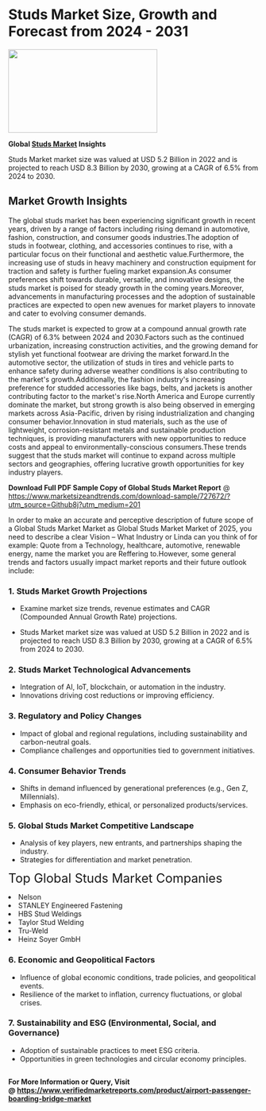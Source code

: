 <H1>Studs Market Size, Growth and Forecast from 2024 - 2031</H1><img class="aligncenter size-medium wp-image-584254" src="https://thirdeyenews.in/wp-content/uploads/2024/09/Global-Market-Research-300x168.jpeg" alt="" width="300" height="168" /><p><strong>Global&nbsp;<a href="https://www.marketsizeandtrends.com/download-sample/727672/?utm_source=Github8j?utm_medium=201">Studs Market</a> Insights</strong></p><p>Studs Market market size was valued at USD 5.2 Billion in 2022 and is projected to reach USD 8.3 Billion by 2030, growing at a CAGR of 6.5% from 2024 to 2030.</p><p><h2>Market Growth Insights</h2> <p>The global studs market has been experiencing significant growth in recent years, driven by a range of factors including rising demand in automotive, fashion, construction, and consumer goods industries.The adoption of studs in footwear, clothing, and accessories continues to rise, with a particular focus on their functional and aesthetic value.Furthermore, the increasing use of studs in heavy machinery and construction equipment for traction and safety is further fueling market expansion.As consumer preferences shift towards durable, versatile, and innovative designs, the studs market is poised for steady growth in the coming years.Moreover, advancements in manufacturing processes and the adoption of sustainable practices are expected to open new avenues for market players to innovate and cater to evolving consumer demands.</p> <p>The studs market is expected to grow at a compound annual growth rate (CAGR) of 6.3% between 2024 and 2030.Factors such as the continued urbanization, increasing construction activities, and the growing demand for stylish yet functional footwear are driving the market forward.In the automotive sector, the utilization of studs in tires and vehicle parts to enhance safety during adverse weather conditions is also contributing to the market's growth.Additionally, the fashion industry's increasing preference for studded accessories like bags, belts, and jackets is another contributing factor to the market's rise.North America and Europe currently dominate the market, but strong growth is also being observed in emerging markets across Asia-Pacific, driven by rising industrialization and changing consumer behavior.Innovation in stud materials, such as the use of lightweight, corrosion-resistant metals and sustainable production techniques, is providing manufacturers with new opportunities to reduce costs and appeal to environmentally-conscious consumers.These trends suggest that the studs market will continue to expand across multiple sectors and geographies, offering lucrative growth opportunities for key industry players.</p> <p><span class=""><strong>Download Full PDF Sample Copy of Global Studs Market Report</strong> @ <a href="https://www.marketsizeandtrends.com/download-sample/727672/?utm_source=Github8j?utm_medium=201" target="_blank">https://www.marketsizeandtrends.com/download-sample/727672/?utm_source=Github8j?utm_medium=201</a></span></p><p>In order to make an accurate and perceptive description of future scope of a Global&nbsp;Studs Market Market as Global&nbsp;Studs Market Market of 2025, you need to describe a clear Vision &ndash; What Industry or Linda can you think of for example: Quote from a Technology, healthcare, automotive, renewable energy, name the market you are Reffering to.However, some general trends and factors usually impact market reports and their future outlook include:</p><h3>1.&nbsp;<strong>Studs Market Growth Projections</strong></h3><ul><li>Examine market size trends, revenue estimates and CAGR (Compounded Annual Growth Rate) projections.</li><li><p>Studs Market market size was valued at USD 5.2 Billion in 2022 and is projected to reach USD 8.3 Billion by 2030, growing at a CAGR of 6.5% from 2024 to 2030.</p></li></ul><h3>2.&nbsp;<strong>Studs Market Technological Advancements</strong></h3><ul><li>Integration of AI, IoT, blockchain, or automation in the industry.</li><li>Innovations driving cost reductions or improving efficiency.</li></ul><h3>3.&nbsp;<strong>Regulatory and Policy Changes</strong></h3><ul><li>Impact of global and regional regulations, including sustainability and carbon-neutral goals.</li><li>Compliance challenges and opportunities tied to government initiatives.</li></ul><h3>4.&nbsp;<strong>Consumer Behavior Trends</strong></h3><ul><li>Shifts in demand influenced by generational preferences (e.g., Gen Z, Millennials).</li><li>Emphasis on eco-friendly, ethical, or personalized products/services.</li></ul><h3>5.&nbsp;<strong>Global Studs Market Competitive Landscape</strong></h3><ul><li>Analysis of key players, new entrants, and partnerships shaping the industry.</li><li>Strategies for differentiation and market penetration.</li></ul><p data-pm-slice="1 1 []"><span style="color: inherit; font-family: inherit; font-size: 25px;">Top Global Studs Market Companies</span></p><div class="" data-test-id=""><p><li>Nelson</li><li> STANLEY Engineered Fastening</li><li> HBS Stud Weldings</li><li> Taylor Stud Welding</li><li> Tru-Weld</li><li> Heinz Soyer GmbH</li></p></div><h3>6.&nbsp;<strong>Economic and Geopolitical Factors</strong></h3><ul><li>Influence of global economic conditions, trade policies, and geopolitical events.</li><li>Resilience of the market to inflation, currency fluctuations, or global crises.</li></ul><h3>7.&nbsp;<strong>Sustainability and ESG (Environmental, Social, and Governance)</strong></h3><ul><li>Adoption of sustainable practices to meet ESG criteria.</li><li>Opportunities in green technologies and circular economy principles.</li></ul><h2><strong style="font-size: 14px;">For More Information or Query, Visit @&nbsp;</strong><a style="background-color: #ffffff; font-size: 14px;" href="https://www.marketsizeandtrends.com/report/studs-market/" target="_blank">https://www.verifiedmarketreports.com/product/airport-passenger-boarding-bridge-market</a></h2>